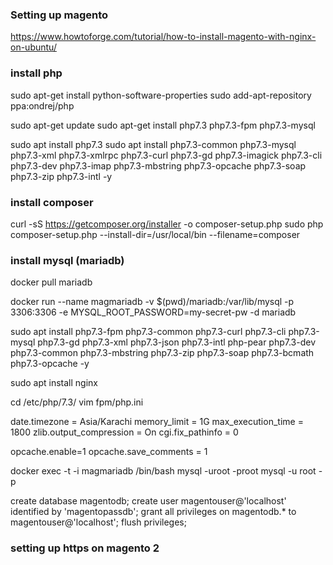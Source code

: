 ### Setting up magento

https://www.howtoforge.com/tutorial/how-to-install-magento-with-nginx-on-ubuntu/

### install php 

sudo apt-get install python-software-properties
sudo add-apt-repository ppa:ondrej/php

sudo apt-get update
sudo apt-get install php7.3 php7.3-fpm  php7.3-mysql


sudo apt install php7.3
sudo apt install  php7.3-common php7.3-mysql php7.3-xml php7.3-xmlrpc php7.3-curl php7.3-gd php7.3-imagick php7.3-cli php7.3-dev php7.3-imap php7.3-mbstring php7.3-opcache php7.3-soap php7.3-zip php7.3-intl -y

### install composer

curl -sS https://getcomposer.org/installer -o composer-setup.php
sudo php composer-setup.php --install-dir=/usr/local/bin --filename=composer


### install mysql (mariadb)
docker pull mariadb

docker run --name magmariadb -v $(pwd)/mariadb:/var/lib/mysql -p 3306:3306 -e MYSQL_ROOT_PASSWORD=my-secret-pw -d mariadb


sudo apt install php7.3-fpm php7.3-common php7.3-curl php7.3-cli php7.3-mysql php7.3-gd php7.3-xml php7.3-json php7.3-intl php-pear php7.3-dev php7.3-common php7.3-mbstring php7.3-zip php7.3-soap php7.3-bcmath php7.3-opcache -y

sudo apt install nginx


cd /etc/php/7.3/
vim fpm/php.ini

date.timezone = Asia/Karachi
memory_limit = 1G
max_execution_time = 1800
zlib.output_compression = On
cgi.fix_pathinfo = 0

opcache.enable=1 
opcache.save_comments = 1


docker exec -t -i magmariadb /bin/bash
mysql -uroot -proot
mysql -u root -p

create database magentodb;
create user magentouser@'localhost' identified by 'magentopassdb';
grant all privileges on magentodb.* to magentouser@'localhost';
flush privileges;


### setting up https on magento 2

